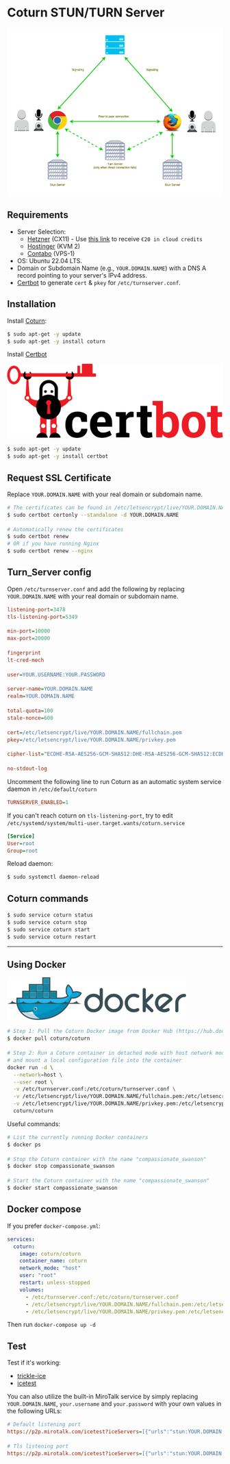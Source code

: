 # Coturn STUN/TURN Server

![stunTurn](../images/stun-turn.png)

## Requirements

- Server Selection:
    - [Hetzner](https://www.hetzner.com/cloud) (CX11) - Use [this link](https://hetzner.cloud/?ref=XdRifCzCK3bn) to receive `€⁠20 in cloud credits`
    - [Hostinger](https://hostinger.com/?REFERRALCODE=MIROTALK) (KVM 2)
    - [Contabo](https://www.dpbolvw.net/click-101027391-14462707) (VPS-1)
- OS: Ubuntu 22.04 LTS.
- Domain or Subdomain Name (e.g., `YOUR.DOMAIN.NAME`) with a DNS A record pointing to your server's IPv4 address.
- [Certbot](https://certbot.eff.org/) to generate `cert` & `pkey` for `/etc/turnserver.conf`.

## Installation

Install [Coturn](https://github.com/coturn/coturn):

```bash
$ sudo apt-get -y update
$ sudo apt-get -y install coturn
```

Install [Certbot](https://certbot.eff.org/)

![certbot](../images/certbot.png)

```bash
$ sudo apt-get -y update
$ sudo apt-get -y install certbot
```

## Request SSL Certificate

Replace `YOUR.DOMAIN.NAME` with your real domain or subdomain name.

```bash
# The certificates can be found in /etc/letsencrypt/live/YOUR.DOMAIN.NAME/
$ sudo certbot certonly --standalone -d YOUR.DOMAIN.NAME

# Automatically renew the certificates
$ sudo certbot renew
# OR if you have running Nginx
$ sudo certbot renew --nginx
```

## Turn_Server config

Open `/etc/turnserver.conf` and add the following by replacing `YOUR.DOMAIN.NAME` with your real domain or subdomain name.

```ini
listening-port=3478
tls-listening-port=5349

min-port=10000
max-port=20000

fingerprint
lt-cred-mech

user=YOUR.USERNAME:YOUR.PASSWORD

server-name=YOUR.DOMAIN.NAME
realm=YOUR.DOMAIN.NAME

total-quota=100
stale-nonce=600

cert=/etc/letsencrypt/live/YOUR.DOMAIN.NAME/fullchain.pem
pkey=/etc/letsencrypt/live/YOUR.DOMAIN.NAME/privkey.pem

cipher-list="ECDHE-RSA-AES256-GCM-SHA512:DHE-RSA-AES256-GCM-SHA512:ECDHE-RSA-AES256-GCM-SHA384:DHE-RSA-AES256-GCM-SHA384:ECDHE-RSA-AES256-SHA384"

no-stdout-log
```

Uncomment the following line to run Coturn as an automatic system service daemon in `/etc/default/coturn`

```ini
TURNSERVER_ENABLED=1
```

If you can't reach coturn on `tls-listening-port`, try to edit `/etc/systemd/system/multi-user.target.wants/coturn.service`

```ini
[Service]
User=root
Group=root
```

Reload daemon:

```bash
$ sudo systemctl daemon-reload
```

## Coturn commands

```bash
$ sudo service coturn status
$ sudo service coturn stop
$ sudo service coturn start
$ sudo service coturn restart
```

---

## Using Docker

![docker](../images/docker.png)

```bash
# Step 1: Pull the Coturn Docker image from Docker Hub (https://hub.docker.com/r/coturn/coturn)
$ docker pull coturn/coturn

# Step 2: Run a Coturn container in detached mode with host network mode
# and mount a local configuration file into the container
docker run -d \
  --network=host \
  --user root \
  -v /etc/turnserver.conf:/etc/coturn/turnserver.conf \
  -v /etc/letsencrypt/live/YOUR.DOMAIN.NAME/fullchain.pem:/etc/letsencrypt/live/YOUR.DOMAIN.NAME/fullchain.pem \
  -v /etc/letsencrypt/live/YOUR.DOMAIN.NAME/privkey.pem:/etc/letsencrypt/live/YOUR.DOMAIN.NAME/privkey.pem \
  coturn/coturn
```

Useful commands:

```bash
# List the currently running Docker containers
$ docker ps

# Stop the Coturn container with the name "compassionate_swanson"
$ docker stop compassionate_swanson

# Start the Coturn container with the name "compassionate_swanson"
$ docker start compassionate_swanson
```

## Docker compose

If you prefer `docker-compose.yml`:

```yaml
services:
  coturn:
    image: coturn/coturn
    container_name: coturn
    network_mode: "host"
    user: "root"
    restart: unless-stopped
    volumes:
      - /etc/turnserver.conf:/etc/coturn/turnserver.conf
      - /etc/letsencrypt/live/YOUR.DOMAIN.NAME/fullchain.pem:/etc/letsencrypt/live/YOUR.DOMAIN.NAME/fullchain.pem
      - /etc/letsencrypt/live/YOUR.DOMAIN.NAME/privkey.pem:/etc/letsencrypt/live/YOUR.DOMAIN.NAME/privkey.pem
```

Then run `docker-compose up -d`

## Test

Test if it's working:

- [trickle-ice](https://webrtc.github.io/samples/src/content/peerconnection/trickle-ice/)
- [icetest](https://icetest.info/)

You can also utilize the built-in MiroTalk service by simply replacing `YOUR.DOMAIN.NAME`, `your.username` and `your.password` with your own values in the following URLs:

```ini
# Default listening port
https://p2p.mirotalk.com/icetest?iceServers=[{"urls":"stun:YOUR.DOMAIN.NAME:3478"},{"urls":"turn:YOUR.DOMAIN.NAME:3478","username":"your.username","credential":"your.password"}]

# Tls listening port
https://p2p.mirotalk.com/icetest?iceServers=[{"urls":"stun:YOUR.DOMAIN.NAME:5349"},{"urls":"turn:YOUR.DOMAIN.NAME:5349","username":"your.username","credential":"your.password"}]
```
